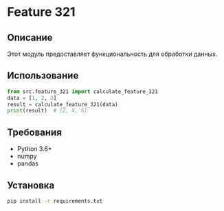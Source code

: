 # Feature 321
## Описание
Этот модуль предоставляет функциональность для обработки данных.
## Использование
```python
from src.feature_321 import calculate_feature_321
data = [1, 2, 3]
result = calculate_feature_321(data)
print(result)  # [2, 4, 6]
```
## Требования
- Python 3.6+
- numpy
- pandas
## Установка
```bash
pip install -r requirements.txt
```